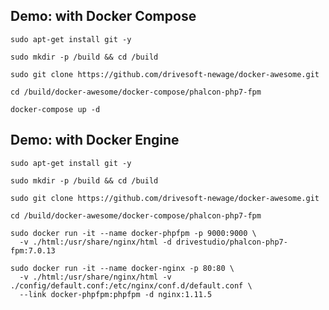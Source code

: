 Demo: with Docker Compose
---------------------------------------------------

`sudo apt-get install git -y`

`sudo mkdir -p /build && cd /build`

`sudo git clone https://github.com/drivesoft-newage/docker-awesome.git`

`cd /build/docker-awesome/docker-compose/phalcon-php7-fpm`

`docker-compose up -d`



Demo: with Docker Engine
---------------------------------------------------

`sudo apt-get install git -y`

`sudo mkdir -p /build && cd /build`

`sudo git clone https://github.com/drivesoft-newage/docker-awesome.git`

`cd /build/docker-awesome/docker-compose/phalcon-php7-fpm`

```
sudo docker run -it --name docker-phpfpm -p 9000:9000 \
  -v ./html:/usr/share/nginx/html -d drivestudio/phalcon-php7-fpm:7.0.13
```

```
sudo docker run -it --name docker-nginx -p 80:80 \
  -v ./html:/usr/share/nginx/html -v ./config/default.conf:/etc/nginx/conf.d/default.conf \
  --link docker-phpfpm:phpfpm -d nginx:1.11.5
```
